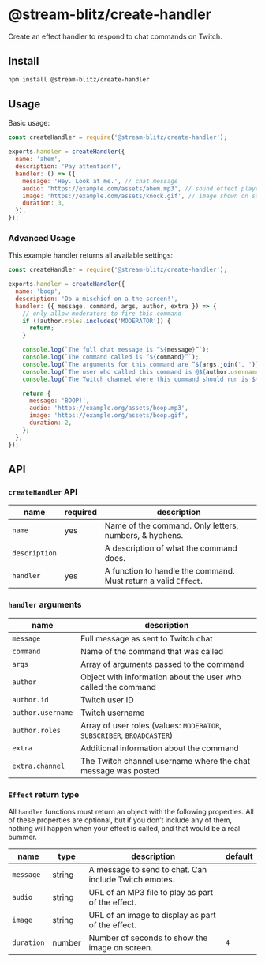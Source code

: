 # @stream-blitz/create-handler

Create an effect handler to respond to chat commands on Twitch.

## Install

```bash
npm install @stream-blitz/create-handler
```

## Usage

Basic usage:

```js
const createHandler = require('@stream-blitz/create-handler');

exports.handler = createHandler({
  name: 'ahem',
  description: 'Pay attention!',
  handler: () => ({
    message: 'Hey. Look at me.', // chat message
    audio: 'https://example.com/assets/ahem.mp3', // sound effect played on stream
    image: 'https://example.com/assets/knock.gif', // image shown on stream
    duration: 3,
  }),
});
```

### Advanced Usage

This example handler returns all available settings:

```js
const createHandler = require('@stream-blitz/create-handler');

exports.handler = createHandler({
  name: 'boop',
  description: 'Do a mischief on a the screen!',
  handler: ({ message, command, args, author, extra }) => {
    // only allow moderators to fire this command
    if (!author.roles.includes('MODERATOR')) {
      return;
    }

    console.log(`The full chat message is “${message}”`);
    console.log(`The command called is “${command}”`);
    console.log(`The arguments for this command are “${args.join(', ')}”`);
    console.log(`The user who called this command is @${author.username}`);
    console.log(`The Twitch channel where this command should run is ${extra.channel}`);

    return {
      message: 'BOOP!',
      audio: 'https://example.org/assets/boop.mp3',
      image: 'https://example.org/assets/boop.gif',
      duration: 2,
    };
  },
});
```

## API

### `createHandler` API

| name          | required | description                                                     |
| ------------- | -------- | --------------------------------------------------------------- |
| `name`        | yes      | Name of the command. Only letters, numbers, & hyphens.          |
| `description` |          | A description of what the command does.                         |
| `handler`     | yes      | A function to handle the command. Must return a valid `Effect`. |

### `handler` arguments

| name              | description                                                            |
| ----------------- | ---------------------------------------------------------------------- |
| `message`         | Full message as sent to Twitch chat                                    |
| `command`         | Name of the command that was called                                    |
| `args`            | Array of arguments passed to the command                               |
| `author`          | Object with information about the user who called the command          |
| `author.id`       | Twitch user ID                                                         |
| `author.username` | Twitch username                                                        |
| `author.roles`    | Array of user roles (values: `MODERATOR`, `SUBSCRIBER`, `BROADCASTER`) |
| `extra`           | Additional information about the command                               |
| `extra.channel`   | The Twitch channel username where the chat message was posted          |

### `Effect` return type

All `handler` functions must return an object with the following properties. All of these properties are optional, but if you don’t include any of them, nothing will happen when your effect is called, and that would be a real bummer.

| name       | type   | description                                           | default |
| ---------- | ------ | ----------------------------------------------------- | ------- |
| `message`  | string | A message to send to chat. Can include Twitch emotes. |         |
| `audio`    | string | URL of an MP3 file to play as part of the effect.     |         |
| `image`    | string | URL of an image to display as part of the effect.     |         |
| `duration` | number | Number of seconds to show the image on screen.        | `4`     |
